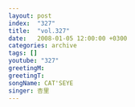 ```yaml
---
layout: post
index:  "327"
title:  "vol.327"
date:   2008-01-05 12:00:00 +0300
categories: archive
tags: []
youtube: "327"
greetingM: 
greetingT: 
songName: CAT'SEYE
singer: 杏里
---
```

